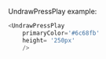 UndrawPressPlay example:
```js 
<UndrawPressPlay
    primaryColor='#6c68fb'
    height= '250px'
    />
```